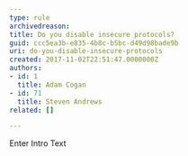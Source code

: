 ```yaml
---
type: rule
archivedreason: 
title: Do you disable insecure protocols?
guid: ccc5ea3b-e835-4b8c-b5bc-d49d98bade9b
uri: do-you-disable-insecure-protocols
created: 2017-11-02T22:51:47.0000000Z
authors:
- id: 1
  title: Adam Cogan
- id: 71
  title: Steven Andrews
related: []

---
```



Enter Intro Text
<br><excerpt class='endintro'></excerpt><br>



